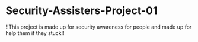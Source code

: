 # Security-Assisters-Project-01
!!This project is made up for security awareness for people and made up for help them if they stuck!!
